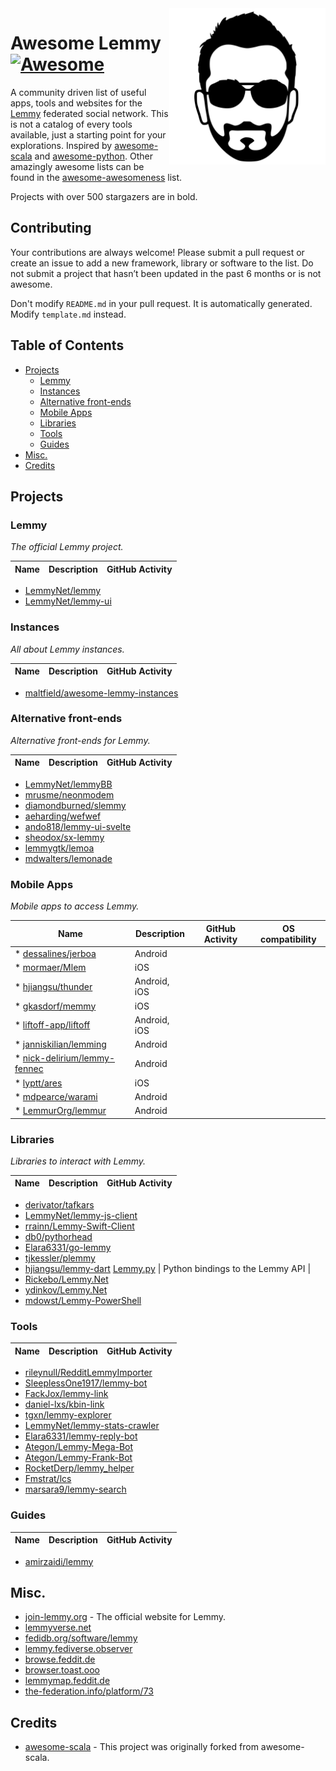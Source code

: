 <img width="250" src="https://raw.githubusercontent.com/LemmyNet/lemmy-ui/main/src/assets/icons/favicon.svg" alt="awesome-lemmy" align=right>

Awesome Lemmy [![Awesome](https://cdn.rawgit.com/sindresorhus/awesome/d7305f38d29fed78fa85652e3a63e154dd8e8829/media/badge.svg)](https://github.com/sindresorhus/awesome)
=============

A community driven list of useful apps, tools and websites for the [Lemmy](https://join-lemmy.org/) federated social network. This is not a catalog of every tools available, just a starting point for your explorations. Inspired by [awesome-scala](https://github.com/lauris/awesome-scala) and [awesome-python](https://github.com/vinta/awesome-python). Other amazingly awesome lists can be found in the [awesome-awesomeness](https://github.com/bayandin/awesome-awesomeness) list.

Projects with over 500 stargazers are in bold.

## Contributing

Your contributions are always welcome! Please submit a pull request or create an issue to add a new framework, library or software to the list. Do not submit a project that hasn’t been updated in the past 6 months or is not awesome.

Don't modify `README.md` in your pull request. It is automatically generated. Modify `template.md` instead.

## Table of Contents

- [Projects](#projects)
  - [Lemmy](#lemmy)
  - [Instances](#instances)
  - [Alternative front-ends](#alternative-front-ends)
  - [Mobile Apps](#mobile-apps)
  - [Libraries](#libraries)
  - [Tools](#tools)
  - [Guides](#guides)
- [Misc.](#misc)
- [Credits](#credits)

## Projects

### Lemmy

*The official Lemmy project.*

Name | Description | GitHub Activity
---- | ----------- | ---------------
* [LemmyNet/lemmy](@ghRepo)
* [LemmyNet/lemmy-ui](@ghRepo)

### Instances

*All about Lemmy instances.*

Name | Description | GitHub Activity
---- | ----------- | ---------------
* [maltfield/awesome-lemmy-instances](@ghRepo)

### Alternative front-ends

*Alternative front-ends for Lemmy.*

Name | Description | GitHub Activity
---- | ----------- | ---------------
* [LemmyNet/lemmyBB](@ghRepo)
* [mrusme/neonmodem](@ghRepo)
* [diamondburned/slemmy](@ghRepo)
* [aeharding/wefwef](@ghRepo)
* [ando818/lemmy-ui-svelte](@ghRepo)
* [sheodox/sx-lemmy](@ghRepo)
* [lemmygtk/lemoa](@ghRepo)
* [mdwalters/lemonade](@ghRepo)

### Mobile Apps

*Mobile apps to access Lemmy.*

Name | Description | GitHub Activity | OS compatibility
---- | ----------- | --------------- | ----------------
* [dessalines/jerboa](@ghRepo) | Android
* [mormaer/Mlem](@ghRepo) | iOS
* [hjiangsu/thunder](@ghRepo) | Android, iOS
* [gkasdorf/memmy](@ghRepo) | iOS
* [liftoff-app/liftoff](@ghRepo) | Android, iOS
* [janniskilian/lemming](@ghRepo) | Android
* [nick-delirium/lemmy-fennec](@ghRepo) | Android
* [lyptt/ares](@ghRepo) | iOS
* [mdpearce/warami](@ghRepo) | Android
* [LemmurOrg/lemmur](@ghRepo) | Android

### Libraries

*Libraries to interact with Lemmy.*

Name | Description | GitHub Activity
---- | ----------- | ---------------
* [derivator/tafkars](@ghRepo)
* [LemmyNet/lemmy-js-client](@ghRepo)
* [rrainn/Lemmy-Swift-Client](@ghRepo)
* [db0/pythorhead](@ghRepo)
* [Elara6331/go-lemmy](@ghRepo)
* [tjkessler/plemmy](@ghRepo)
* [hjiangsu/lemmy-dart](@ghRepo)
[Lemmy.py](https://codeberg.org/retiolus/Lemmy.py) | Python bindings to the Lemmy API |
* [Rickebo/Lemmy.Net](@ghRepo)
* [ydinkov/Lemmy.Net](@ghRepo)
* [mdowst/Lemmy-PowerShell](@ghRepo)

### Tools

Name | Description | GitHub Activity
---- | ----------- | ---------------
* [rileynull/RedditLemmyImporter](@ghRepo)
* [SleeplessOne1917/lemmy-bot](@ghRepo)
* [FackJox/lemmy-link](@ghRepo)
* [daniel-lxs/kbin-link](@ghRepo)
* [tgxn/lemmy-explorer](@ghRepo)
* [LemmyNet/lemmy-stats-crawler](@ghRepo)
* [Elara6331/lemmy-reply-bot](@ghRepo)
* [Ategon/Lemmy-Mega-Bot](@ghRepo)
* [Ategon/Lemmy-Frank-Bot](@ghRepo)
* [RocketDerp/lemmy_helper](@ghRepo)
* [Fmstrat/lcs](@ghRepo)
* [marsara9/lemmy-search](@ghRepo)

### Guides

Name | Description | GitHub Activity
---- | ----------- | ---------------
* [amirzaidi/lemmy](@ghRepo)

## Misc.

* [join-lemmy.org](https://join-lemmy.org/) - The official website for Lemmy.
* [lemmyverse.net](https://lemmyverse.net)
* [fedidb.org/software/lemmy](https://fedidb.org/software/lemmy)
* [lemmy.fediverse.observer](https://lemmy.fediverse.observer/list)
* [browse.feddit.de](https://browse.feddit.de/)
* [browser.toast.ooo](https://browse.toast.ooo/communities)
* [lemmymap.feddit.de](https://lemmymap.feddit.de/)
* [the-federation.info/platform/73](https://the-federation.info/platform/73)

## Credits

* [awesome-scala](https://github.com/lauris/awesome-scala) - This project was originally forked from awesome-scala.

